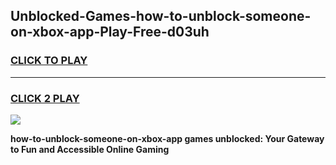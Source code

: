 
## Unblocked-Games-how-to-unblock-someone-on-xbox-app-Play-Free-d03uh
<h3>
<a href="https://premium76.site?title=how-to-unblock-someone-on-xbox-app&ref=12A">CLICK TO PLAY</a></h3>
<hr>

<h3>
<a href="https://premium76.site?title=how-to-unblock-someone-on-xbox-app&ref=12A">CLICK 2 PLAY</a>
  
</h3>

<a href="https://premium76.site?title=how-to-unblock-someone-on-xbox-app&ref=12A"><img src="https://clearcache.store/games.png"></a>


**how-to-unblock-someone-on-xbox-app games unblocked: Your Gateway to Fun and Accessible Online Gaming**
